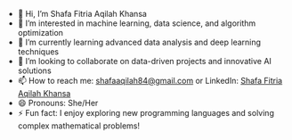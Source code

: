 - 👋 Hi, I’m Shafa Fitria Aqilah Khansa  
- 👀 I’m interested in machine learning, data science, and algorithm optimization  
- 🌱 I’m currently learning advanced data analysis and deep learning techniques  
- 💞️ I’m looking to collaborate on data-driven projects and innovative AI solutions  
- 📫 How to reach me: shafaaqilah84@gmail.com or LinkedIn: [Shafa Fitria Aqilah Khansa](https://www.linkedin.com/in/shafafitriaaqilahkhansa/)  
- 😄 Pronouns: She/Her  
- ⚡ Fun fact: I enjoy exploring new programming languages and solving complex mathematical problems!  
